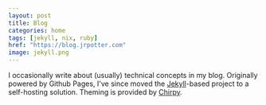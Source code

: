 ```yaml
---
layout: post
title: Blog
categories: home
tags: [jekyll, nix, ruby]
href: "https://blog.jrpotter.com"
image: jekyll.png
---
```


I occasionally write about (usually) technical concepts in my blog. Originally
powered by Github Pages, I've since moved the [Jekyll](https://jekyllrb.com/)-based
project to a self-hosting solution. Theming is provided by
[Chirpy](https://github.com/cotes2020/jekyll-theme-chirpy).
